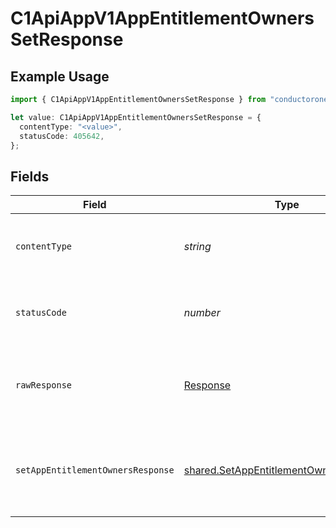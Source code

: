 # C1ApiAppV1AppEntitlementOwnersSetResponse

## Example Usage

```typescript
import { C1ApiAppV1AppEntitlementOwnersSetResponse } from "conductorone-sdk-typescript/sdk/models/operations";

let value: C1ApiAppV1AppEntitlementOwnersSetResponse = {
  contentType: "<value>",
  statusCode: 405642,
};
```

## Fields

| Field                                                                                                   | Type                                                                                                    | Required                                                                                                | Description                                                                                             |
| ------------------------------------------------------------------------------------------------------- | ------------------------------------------------------------------------------------------------------- | ------------------------------------------------------------------------------------------------------- | ------------------------------------------------------------------------------------------------------- |
| `contentType`                                                                                           | *string*                                                                                                | :heavy_check_mark:                                                                                      | HTTP response content type for this operation                                                           |
| `statusCode`                                                                                            | *number*                                                                                                | :heavy_check_mark:                                                                                      | HTTP response status code for this operation                                                            |
| `rawResponse`                                                                                           | [Response](https://developer.mozilla.org/en-US/docs/Web/API/Response)                                   | :heavy_check_mark:                                                                                      | Raw HTTP response; suitable for custom response parsing                                                 |
| `setAppEntitlementOwnersResponse`                                                                       | [shared.SetAppEntitlementOwnersResponse](../../../sdk/models/shared/setappentitlementownersresponse.md) | :heavy_minus_sign:                                                                                      | The empty response message for setting the app entitlement owners.                                      |